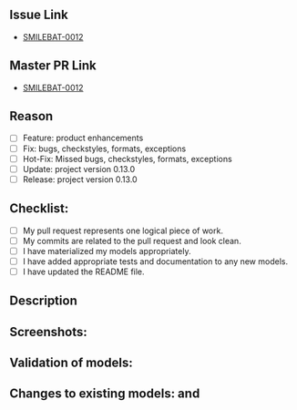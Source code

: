 
## Issue Link
- [SMILEBAT-0012](https://issuelink/2)

## Master PR Link
- [SMILEBAT-0012](https://issuelink/2)

## Reason
- [ ] Feature: product enhancements
- [ ] Fix: bugs, checkstyles, formats, exceptions
- [ ] Hot-Fix: Missed bugs, checkstyles, formats, exceptions
- [ ] Update: project version 0.13.0
- [ ] Release: project version 0.13.0

## Checklist:
<!---
This checklist is mostly useful as a reminder of small things that can easily be
forgotten – it is meant as a helpful tool rather than hoops to jump through.
Put an `x` in all the items that apply, make notes next to any that haven't been
addressed, and remove any items that are not relevant to this PR.
-->
- [ ] My pull request represents one logical piece of work.
- [ ] My commits are related to the pull request and look clean.
- [ ] I have materialized my models appropriately.
- [ ] I have added appropriate tests and documentation to any new models.
- [ ] I have updated the README file.

## Description
<!---
Describe your changes, and why you're making them. Is this linked to an open
issue, a Trello card, or another pull request? Link it here.
-->

## Screenshots:
<!---
Include a screenshot of the relevant section of the updated DAG. You can access
your version of the DAG by running `dbt docs generate && dbt docs serve`.
-->

## Validation of models:
<!---
Include any output that confirms that the models do what is expected. This might
be a link to an in-development dashboard in your BI tool, or a query that
compares an existing model with a new one.
-->

## Changes to existing models: and
<!---
Include this section if you are changing any existing models. Link any related
pull requests on your BI tool, or instructions for merge (e.g. whether old
models should be dropped after merge, or whether a full-refresh run is required)
-->


